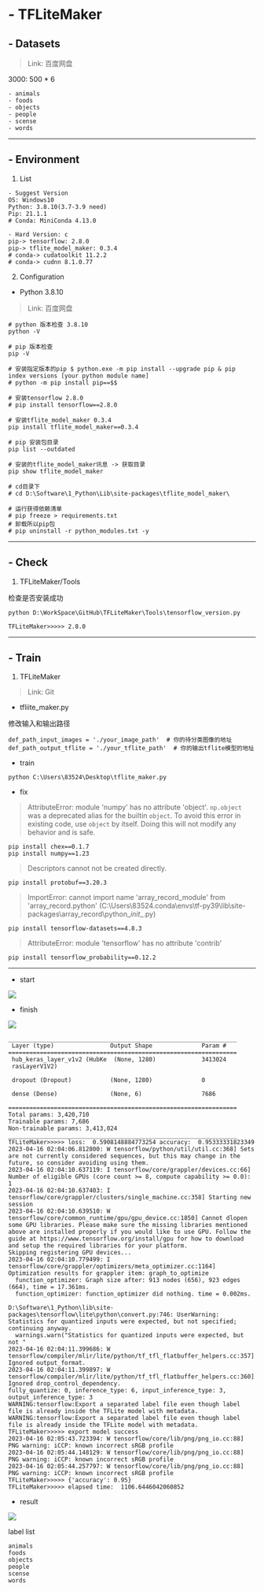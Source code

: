 # - TFLiteMaker

## - Datasets

> Link: 百度网盘

3000: 500 * 6

```
- animals
- foods
- objects
- people
- scense
- words
```

***

## - Environment

1. List

```
- Suggest Version
OS: Windows10
Python: 3.8.10(3.7-3.9 need)
Pip: 21.1.1
# Conda: MiniConda 4.13.0

- Hard Version: c
pip-> tensorflow: 2.8.0
pip-> tflite_model_maker: 0.3.4
# conda-> cudatoolkit 11.2.2
# conda-> cudnn 8.1.0.77
```

2. Configuration

- Python 3.8.10

>Link: 百度网盘

```
# python 版本检查 3.8.10
python -V 

# pip 版本检查
pip -V

# 安装指定版本的pip $ python.exe -m pip install --upgrade pip & pip index versions [your python module name]
# python -m pip install pip==$$

# 安装tensorflow 2.8.0
# pip install tensorflow==2.8.0

# 安装tflite_model_maker 0.3.4
pip install tflite_model_maker==0.3.4

# pip 安装包目录
pip list --outdated

# 安装的tflite_model_maker讯息 -> 获取目录
pip show tflite_model_maker

# cd目录下
# cd D:\Software\1_Python\Lib\site-packages\tflite_model_maker\

# 运行获得依赖清单
# pip freeze > requirements.txt
# 卸载所以pip包
# pip uninstall -r python_modules.txt -y
```

***

## - Check

1. TFLiteMaker/Tools

检查是否安装成功

```
python D:\WorkSpace\GitHub\TFLiteMaker\Tools\tensorflow_version.py

TFLiteMaker>>>>> 2.8.0
```

***

## - Train

1. TFLiteMaker

>Link: Git

- tfliite_maker.py

修改输入和输出路径

```
def_path_input_images = './your_image_path'  # 你的待分类图像的地址
def_path_output_tflite = './your_tflite_path'  # 你的输出tflite模型的地址
```

- train

```
python C:\Users\83524\Desktop\tflite_maker.py
```

- fix

>AttributeError: module 'numpy' has no attribute 'object'.
`np.object` was a deprecated alias for the builtin `object`. To avoid this error in existing code, use `object` by itself. Doing this will not modify any behavior and is safe.

```
pip install chex==0.1.7
pip install numpy==1.23
```

>Descriptors cannot not be created directly.

```
pip install protobuf==3.20.3
```
>ImportError: cannot import name 'array_record_module' from 'array_record.python' (C:\Users\83524\.conda\envs\tf-py39\lib\site-packages\array_record\python\__init__.py)
```
pip install tensorflow-datasets==4.8.3
```
>AttributeError: module 'tensorflow' has no attribute 'contrib'
```
pip install tensorflow_probability==0.12.2
```
***
- start

![](1.png)

- finish

![](2.png)

```
_________________________________________________________________
 Layer (type)                Output Shape              Param #
=================================================================
 hub_keras_layer_v1v2 (HubKe  (None, 1280)             3413024
 rasLayerV1V2)

 dropout (Dropout)           (None, 1280)              0

 dense (Dense)               (None, 6)                 7686

=================================================================
Total params: 3,420,710
Trainable params: 7,686
Non-trainable params: 3,413,024
_________________________________________________________________
TFLiteMaker>>>>> loss:  0.5908148884773254 accuracy:  0.95333331823349
2023-04-16 02:04:06.812800: W tensorflow/python/util/util.cc:368] Sets are not currently considered sequences, but this may change in the future, so consider avoiding using them.
2023-04-16 02:04:10.637119: I tensorflow/core/grappler/devices.cc:66] Number of eligible GPUs (core count >= 8, compute capability >= 0.0): 1
2023-04-16 02:04:10.637403: I tensorflow/core/grappler/clusters/single_machine.cc:358] Starting new session
2023-04-16 02:04:10.639510: W tensorflow/core/common_runtime/gpu/gpu_device.cc:1850] Cannot dlopen some GPU libraries. Please make sure the missing libraries mentioned above are installed properly if you would like to use GPU. Follow the guide at https://www.tensorflow.org/install/gpu for how to download and setup the required libraries for your platform.
Skipping registering GPU devices...
2023-04-16 02:04:10.779499: I tensorflow/core/grappler/optimizers/meta_optimizer.cc:1164] Optimization results for grappler item: graph_to_optimize
  function_optimizer: Graph size after: 913 nodes (656), 923 edges (664), time = 17.361ms.
  function_optimizer: function_optimizer did nothing. time = 0.002ms.

D:\Software\1_Python\lib\site-packages\tensorflow\lite\python\convert.py:746: UserWarning: Statistics for quantized inputs were expected, but not specified; continuing anyway.
  warnings.warn("Statistics for quantized inputs were expected, but not "
2023-04-16 02:04:11.399686: W tensorflow/compiler/mlir/lite/python/tf_tfl_flatbuffer_helpers.cc:357] Ignored output_format.
2023-04-16 02:04:11.399897: W tensorflow/compiler/mlir/lite/python/tf_tfl_flatbuffer_helpers.cc:360] Ignored drop_control_dependency.
fully_quantize: 0, inference_type: 6, input_inference_type: 3, output_inference_type: 3
WARNING:tensorflow:Export a separated label file even though label file is already inside the TFLite model with metadata.
WARNING:tensorflow:Export a separated label file even though label file is already inside the TFLite model with metadata.
TFLiteMaker>>>>> export model success
2023-04-16 02:05:43.723394: W tensorflow/core/lib/png/png_io.cc:88] PNG warning: iCCP: known incorrect sRGB profile
2023-04-16 02:05:44.148129: W tensorflow/core/lib/png/png_io.cc:88] PNG warning: iCCP: known incorrect sRGB profile
2023-04-16 02:05:44.257797: W tensorflow/core/lib/png/png_io.cc:88] PNG warning: iCCP: known incorrect sRGB profile
TFLiteMaker>>>>> {'accuracy': 0.95}
TFLiteMaker>>>>> elapsed time:  1106.6446042060852
```

- result

![](3.png)

label list
```
animals
foods
objects
people
scense
words
```
